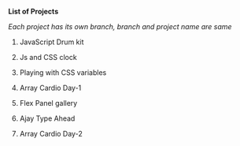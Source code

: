 **List of Projects**

_Each project has its own branch, branch and project name are same_

1. JavaScript Drum kit

2. Js and CSS clock

3. Playing with CSS variables

4. Array Cardio Day-1

5. Flex Panel gallery

6. Ajay Type Ahead

7. Array Cardio Day-2
